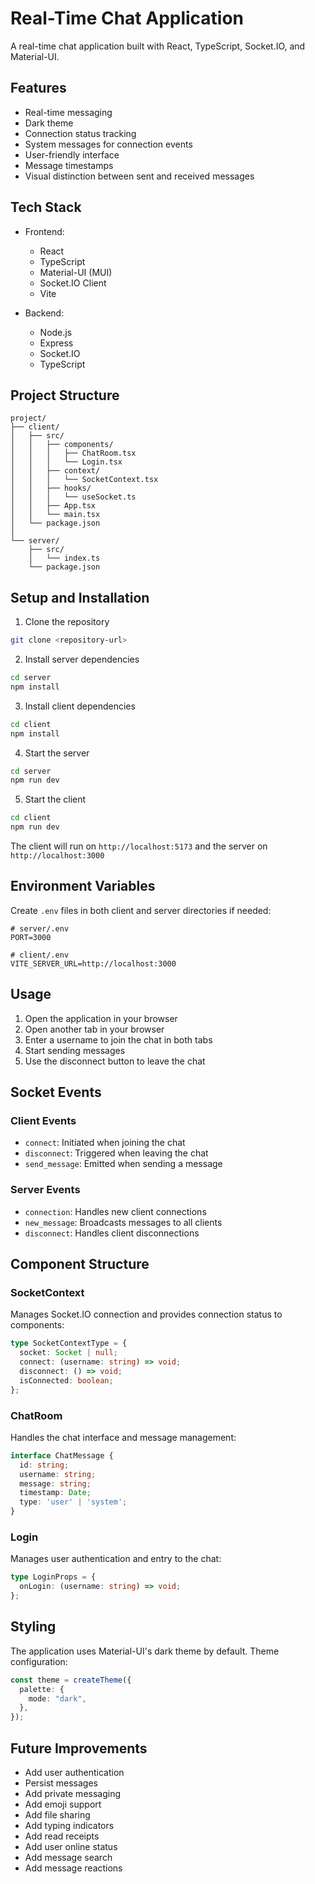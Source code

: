 # Real-Time Chat Application

A real-time chat application built with React, TypeScript, Socket.IO, and Material-UI.

## Features

- Real-time messaging
- Dark theme
- Connection status tracking
- System messages for connection events
- User-friendly interface
- Message timestamps
- Visual distinction between sent and received messages

## Tech Stack

- Frontend:
  - React
  - TypeScript
  - Material-UI (MUI)
  - Socket.IO Client
  - Vite

- Backend:
  - Node.js
  - Express
  - Socket.IO
  - TypeScript

## Project Structure

```
project/
├── client/
│   ├── src/
│   │   ├── components/
│   │   │   ├── ChatRoom.tsx
│   │   │   └── Login.tsx
│   │   ├── context/
│   │   │   └── SocketContext.tsx
│   │   ├── hooks/
│   │   │   └── useSocket.ts
│   │   ├── App.tsx
│   │   └── main.tsx
│   └── package.json
│
└── server/
    ├── src/
    │   └── index.ts
    └── package.json
```

## Setup and Installation

1. Clone the repository
```bash
git clone <repository-url>
```

2. Install server dependencies
```bash
cd server
npm install
```

3. Install client dependencies
```bash
cd client
npm install
```

4. Start the server
```bash
cd server
npm run dev
```

5. Start the client
```bash
cd client
npm run dev
```

The client will run on `http://localhost:5173` and the server on `http://localhost:3000`

## Environment Variables

Create `.env` files in both client and server directories if needed:

```env
# server/.env
PORT=3000

# client/.env
VITE_SERVER_URL=http://localhost:3000
```

## Usage

1. Open the application in your browser
2. Open another tab in your browser
3. Enter a username to join the chat in both tabs
4. Start sending messages
5. Use the disconnect button to leave the chat

## Socket Events

### Client Events
- `connect`: Initiated when joining the chat
- `disconnect`: Triggered when leaving the chat
- `send_message`: Emitted when sending a message

### Server Events
- `connection`: Handles new client connections
- `new_message`: Broadcasts messages to all clients
- `disconnect`: Handles client disconnections

## Component Structure

### SocketContext
Manages Socket.IO connection and provides connection status to components:
```typescript
type SocketContextType = {
  socket: Socket | null;
  connect: (username: string) => void;
  disconnect: () => void;
  isConnected: boolean;
};
```

### ChatRoom
Handles the chat interface and message management:
```typescript
interface ChatMessage {
  id: string;
  username: string;
  message: string;
  timestamp: Date;
  type: 'user' | 'system';
}
```

### Login
Manages user authentication and entry to the chat:
```typescript
type LoginProps = {
  onLogin: (username: string) => void;
};
```

## Styling

The application uses Material-UI's dark theme by default. Theme configuration:

```typescript
const theme = createTheme({
  palette: {
    mode: "dark",
  },
});
```

## Future Improvements

- Add user authentication
- Persist messages
- Add private messaging
- Add emoji support
- Add file sharing
- Add typing indicators
- Add read receipts
- Add user online status
- Add message search
- Add message reactions
